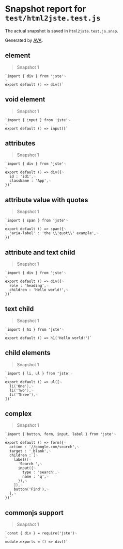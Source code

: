 # Snapshot report for `test/html2jste.test.js`

The actual snapshot is saved in `html2jste.test.js.snap`.

Generated by [AVA](https://avajs.dev).

## element

> Snapshot 1

    `import { div } from 'jste'␊
    ␊
    export default () => div()`

## void element

> Snapshot 1

    `import { input } from 'jste'␊
    ␊
    export default () => input()`

## attributes

> Snapshot 1

    `import { div } from 'jste'␊
    ␊
    export default () => div({␊
      id : 'id1',␊
      className : 'App',␊
    })`

## attribute value with quotes

> Snapshot 1

    `import { span } from 'jste'␊
    ␊
    export default () => span({␊
      'aria-label' : 'the \\'quot\\' example',␊
    })`

## attribute and text child

> Snapshot 1

    `import { div } from 'jste'␊
    ␊
    export default () => div({␊
      role : 'heading',␊
      children : 'Hello world!',␊
    })`

## text child

> Snapshot 1

    `import { h1 } from 'jste'␊
    ␊
    export default () => h1('Hello world!')`

## child elements

> Snapshot 1

    `import { li, ul } from 'jste'␊
    ␊
    export default () => ul([␊
      li('One'),␊
      li('Two'),␊
      li('Three'),␊
    ])`

## complex

> Snapshot 1

    `import { button, form, input, label } from 'jste'␊
    ␊
    export default () => form({␊
      action : '//google.com/search',␊
      target : '_blank',␊
      children : [␊
        label([␊
          'Search ',␊
          input({␊
            type : 'search',␊
            name : 'q',␊
          }),␊
        ]),␊
        button('Find'),␊
      ],␊
    })`

## commonjs support

> Snapshot 1

    `const { div } = require('jste')␊
    ␊
    module.exports = () => div()`
